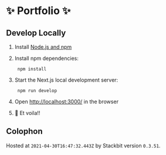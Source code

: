 # ✨ Portfolio ✨


## Develop Locally

1. Install [Node.js and npm](https://nodejs.org/en/)

1. Install npm dependencies:

        npm install



1. Start the Next.js local development server:

        npm run develop

1. Open [http://localhost:3000/](http://localhost:3000/) in the browser

1. 🎉 Et voila!!

## Colophon

Hosted at `2021-04-30T16:47:32.443Z` by Stackbit version `0.3.51`.
